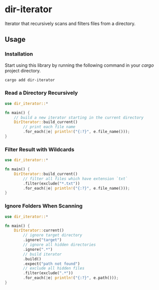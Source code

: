 # dir-iterator

Iterator that recursively scans and filters files from a directory.

## Usage

### Installation

Start using this library by running the following command in your *cargo* project directory.

```sh
cargo add dir-iterator
```

### Read a Directory Recursively

```rs
use dir_iterator::*

fn main() {
    // build a new iterator starting in the current directory
    DirIterator::build_current()
        // print each file name
        .for_each(|e| println!("{:?}", e.file_name()));
}
```

### Filter Result with Wildcards

```rs
use dir_iterator::*

fn main() {
    DirIterator::build_current()
        // filter all files which have extension `txt`
        .filter(exclude("*.txt"))
        .for_each(|e| println!("{:?}", e.file_name()));
}
```

### Ignore Folders When Scanning

```rs
use dir_iterator::*

fn main() {
    DirIterator::current()
        // ignore target directory
        .ignore("target")
        // ignore all hidden directories
        .ignore(".*")
        // build iterator
        .build()
        .expect("path not found")
        // exclude all hidden files
        .filter(exclude(".*"))
        .for_each(|e| println!("{:?}", e.path()));
}
```
